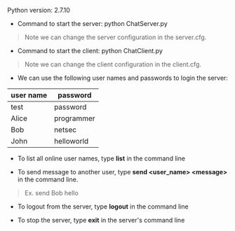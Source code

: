 Python version: 2.7.10

- Command to start the server:
python ChatServer.py
> Note we can change the server configuration in the server.cfg.

- Command to start the client:
python ChatClient.py
> Note we can change the client configuration in the client.cfg.

- We can use the following user names and passwords to login the server:

user name | password
--------- | ---------
test      | password
Alice     | programmer
Bob       | netsec
John      | helloworld

- To list all online user names, type **list** in the command line

- To send message to another user, type **send \<user_name\> \<message\>** in the command line.
> Ex. send Bob hello

- To logout from the server, type **logout** in the command line

- To stop the server, type **exit** in the server's command line
